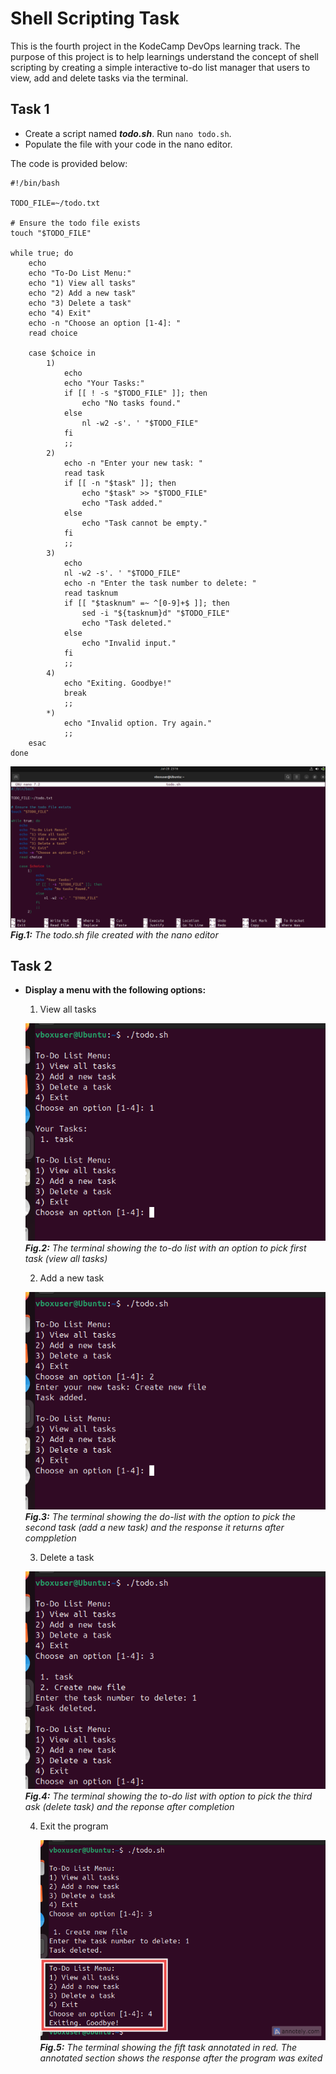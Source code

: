 # Shell Scripting Task

This is the fourth project in the KodeCamp DevOps learning track. The purpose of this project is to help learnings understand the concept of shell scripting by creating a simple interactive to-do list manager that users to view, add and delete tasks via the terminal.

## Task 1

* Create a script named **_todo.sh_**. Run `nano todo.sh`.
* Populate the file with your code in the nano editor.

The code is provided below:

```
#!/bin/bash

TODO_FILE=~/todo.txt

# Ensure the todo file exists
touch "$TODO_FILE"

while true; do
    echo
    echo "To-Do List Menu:"
    echo "1) View all tasks"
    echo "2) Add a new task"
    echo "3) Delete a task"
    echo "4) Exit"
    echo -n "Choose an option [1-4]: "
    read choice

    case $choice in
        1)
            echo
            echo "Your Tasks:"
            if [[ ! -s "$TODO_FILE" ]]; then
                echo "No tasks found."
            else
                nl -w2 -s'. ' "$TODO_FILE"
            fi
            ;;
        2)
            echo -n "Enter your new task: "
            read task
            if [[ -n "$task" ]]; then
                echo "$task" >> "$TODO_FILE"
                echo "Task added."
            else
                echo "Task cannot be empty."
            fi
            ;;
        3)
            echo
            nl -w2 -s'. ' "$TODO_FILE"
            echo -n "Enter the task number to delete: "
            read tasknum
            if [[ "$tasknum" =~ ^[0-9]+$ ]]; then
                sed -i "${tasknum}d" "$TODO_FILE"
                echo "Task deleted."
            else
                echo "Invalid input."
            fi
            ;;
        4)
            echo "Exiting. Goodbye!"
            break
            ;;
        *)
            echo "Invalid option. Try again."
            ;;
    esac
done
```
  
![nano-editor](images/todo.png)
_**Fig.1:** The todo.sh file created with the nano editor_

## Task 2

* **Display a menu with the following options:**
  
  1. View all tasks

    ![view task](images/view-task.png)
    _**Fig.2:** The terminal showing the to-do list with an option to pick first task (view all tasks)_

  2. Add a new task
 
    ![Create a new task](images/add-task.png)
    _**Fig.3:** The terminal showing the do-list with the option to pick the second task (add a new task) and the response it returns after comppletion_

  3. Delete a task
 
    ![Delete a task](images/delete-task.png)
    _**Fig.4:** The terminal showing the to-do list with option to pick the third ask (delete task) and the reponse after completion_

 
  4. Exit the program

     ![Exit the program](images/exit1.png)
     _**Fig.5:** The terminal showing the fift task annotated in red. The annotated section shows the response after the program was exited_

  
     
